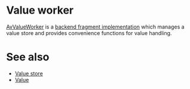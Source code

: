 # Value worker

[AvValueWorker](class://) is a [backend fragment implementation](def://) which manages
a value store and provides convenience functions for value handling.

# See also

- [Value store](guide://)
- [Value](guide://)